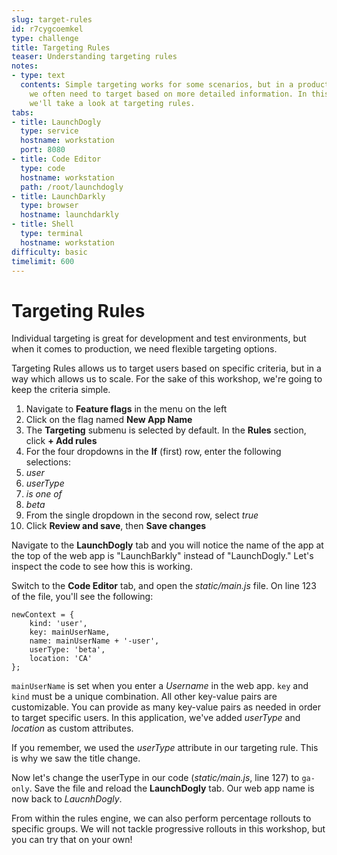 ```yaml
---
slug: target-rules
id: r7cygcoemkel
type: challenge
title: Targeting Rules
teaser: Understanding targeting rules
notes:
- type: text
  contents: Simple targeting works for some scenarios, but in a production environment,
    we often need to target based on more detailed information. In this challenge,
    we'll take a look at targeting rules.
tabs:
- title: LaunchDogly
  type: service
  hostname: workstation
  port: 8080
- title: Code Editor
  type: code
  hostname: workstation
  path: /root/launchdogly
- title: LaunchDarkly
  type: browser
  hostname: launchdarkly
- title: Shell
  type: terminal
  hostname: workstation
difficulty: basic
timelimit: 600
---
```


# Targeting Rules

Individual targeting is great for development and test environments, but when it comes to production, we need flexible targeting options.

Targeting Rules allows us to target users based on specific criteria, but in a way which allows us to scale. For the sake of this workshop, we're going to keep the criteria simple.

1. Navigate to **Feature flags** in the menu on the left
1. Click on the flag named **New App Name**
1. The **Targeting** submenu is selected by default. In the **Rules** section, click **+ Add rules**
1. For the four dropdowns in the **If** (first) row, enter the following selections:
  1. *user*
  1. *userType*
  1. *is one of*
  1. *beta*
1. From the single dropdown in the second row, select *true*
1. Click **Review and save**, then **Save changes**

Navigate to the **LaunchDogly** tab and you will notice the name of the app at the top of the web app is "LaunchBarkly" instead of "LaunchDogly." Let's inspect the code to see how this is working.

Switch to the **Code Editor** tab, and open the *static/main.js* file. On line 123 of the file, you'll see the following:
```js,nocopy
newContext = {
    kind: 'user',
    key: mainUserName,
    name: mainUserName + '-user',
    userType: 'beta',
    location: 'CA'
};
```

`mainUserName` is set when you enter a *Username* in the web app. `key` and `kind` must be a unique combination. All other key-value pairs are customizable. You can provide as many key-value pairs as needed in order to target specific users. In this application, we've added *userType* and *location* as custom attributes.

If you remember, we used the *userType* attribute in our targeting rule. This is why we saw the title change.

Now let's change the userType in our code (*static/main.js*, line 127) to `ga-only`. Save the file and reload the **LaunchDogly** tab. Our web app name is now back to *LaucnhDogly*.

From within the rules engine, we can also perform percentage rollouts to specific groups. We will not tackle progressive rollouts in this workshop, but you can try that on your own!
